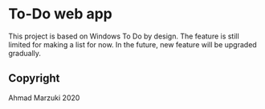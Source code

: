 # To-Do web app

This project is based on Windows To Do by design. The feature is still limited for making a list for now. In the future, new feature will be upgraded gradually.

## Copyright

Ahmad Marzuki 2020
